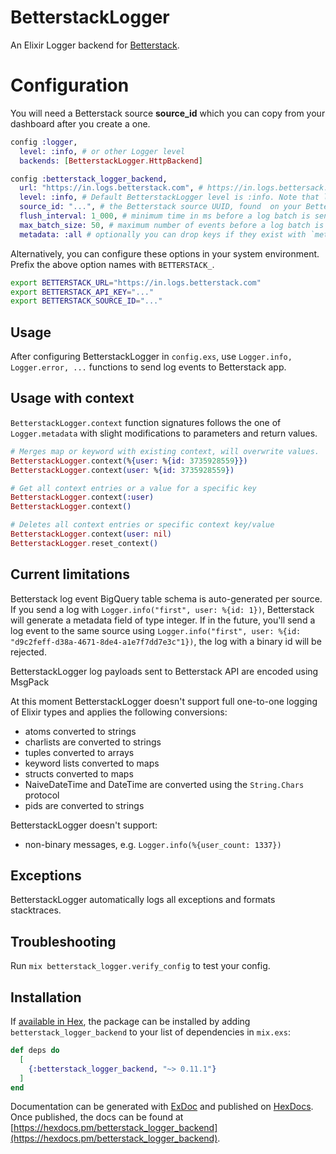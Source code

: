 # BetterstackLogger

An Elixir Logger backend for [Betterstack](https://betterstack.com/logs).

# Configuration

You will need a Betterstack source **source_id** which you can copy from your dashboard after you create a one.

```elixir
config :logger,
  level: :info, # or other Logger level
  backends: [BetterstackLogger.HttpBackend]

config :betterstack_logger_backend,
  url: "https://in.logs.betterstack.com", # https://in.logs.bettersack.com is configured by default and you can set your own url
  level: :info, # Default BetterstackLogger level is :info. Note that log messages are filtered by the :logger application first
  source_id: "...", # the Betterstack source UUID, found  on your Betterstack dashboard
  flush_interval: 1_000, # minimum time in ms before a log batch is sent
  max_batch_size: 50, # maximum number of events before a log batch is sent
  metadata: :all # optionally you can drop keys if they exist with `metadata: [drop: [:list, :keys, :to, :drop]]`
```

Alternatively, you can configure these options in your system environment. Prefix the above option names with `BETTERSTACK_`.

```bash
export BETTERSTACK_URL="https://in.logs.betterstack.com"
export BETTERSTACK_API_KEY="..."
export BETTERSTACK_SOURCE_ID="..."
```

## Usage

After configuring BetterstackLogger in `config.exs`, use `Logger.info, Logger.error, ...` functions to send log events to Betterstack app.

## Usage with context

`BetterstackLogger.context` function signatures follows the one of `Logger.metadata` with slight modifications to parameters and return values.

```elixir
# Merges map or keyword with existing context, will overwrite values.
BetterstackLogger.context(%{user: %{id: 3735928559}})
BetterstackLogger.context(user: %{id: 3735928559})

# Get all context entries or a value for a specific key
BetterstackLogger.context(:user)
BetterstackLogger.context()

# Deletes all context entries or specific context key/value
BetterstackLogger.context(user: nil)
BetterstackLogger.reset_context()
```

## Current limitations

Betterstack log event BigQuery table schema is auto-generated per source. If you send a log with `Logger.info("first", user: %{id: 1})`, Betterstack will generate a metadata field of type integer. If in the future, you'll send a log event to the same source using `Logger.info("first", user: %{id: "d9c2feff-d38a-4671-8de4-a1e7f7dd7e3c"1})`, the log with a binary id will be rejected.

BetterstackLogger log payloads sent to Betterstack API are encoded using MsgPack

At this moment BetterstackLogger doesn't support full one-to-one logging of Elixir types and applies the following conversions:

- atoms converted to strings
- charlists are converted to strings
- tuples converted to arrays
- keyword lists converted to maps
- structs converted to maps
- NaiveDateTime and DateTime are converted using the `String.Chars` protocol
- pids are converted to strings

BetterstackLogger doesn't support:

- non-binary messages, e.g. `Logger.info(%{user_count: 1337})`

## Exceptions

BetterstackLogger automatically logs all exceptions and formats stacktraces.

## Troubleshooting

Run `mix betterstack_logger.verify_config` to test your config.

## Installation

If [available in Hex](https://hex.pm/docs/publish), the package can be installed
by adding `betterstack_logger_backend` to your list of dependencies in `mix.exs`:

```elixir
def deps do
  [
    {:betterstack_logger_backend, "~> 0.11.1"}
  ]
end
```

Documentation can be generated with [ExDoc](https://github.com/elixir-lang/ex_doc)
and published on [HexDocs](https://hexdocs.pm). Once published, the docs can
be found at [https://hexdocs.pm/betterstack_logger_backend](https://hexdocs.pm/betterstack_logger_backend).
